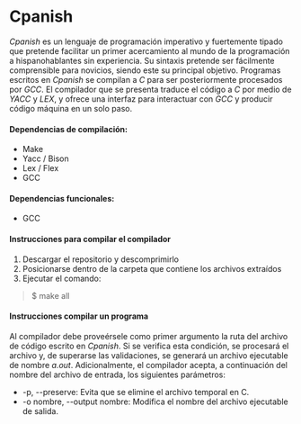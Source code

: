 # Cpanish

*Cpanish* es un lenguaje de programación imperativo y fuertemente tipado que pretende facilitar un primer acercamiento al mundo de la programación a hispanohablantes sin experiencia. 
Su sintaxis pretende ser fácilmente comprensible para novicios, siendo este su principal objetivo.
Programas escritos en *Cpanish* se compilan a *C* para ser posteriormente procesados por *GCC*.
El compilador que se presenta traduce el código a *C* por medio de *YACC* y *LEX*, y ofrece una interfaz para interactuar con *GCC* y producir código máquina en un solo paso.

#### Dependencias de compilación:
- Make
- Yacc / Bison
- Lex / Flex
- GCC

#### Dependencias funcionales:
- GCC

#### Instrucciones para compilar el compilador
1. Descargar el repositorio y descomprimirlo
2. Posicionarse dentro de la carpeta que contiene los archivos extraídos
4. Ejecutar el comando:
> $ make all

#### Instrucciones compilar un programa
Al compilador debe proveérsele como primer argumento la ruta del archivo de código escrito en *Cpanish*. Si se verifica esta condición, se procesará el archivo y, de superarse las validaciones, se generará un archivo ejecutable de nombre *a.out*. 
Adicionalmente, el compilador acepta, a continuación del nombre del archivo de entrada, los siguientes parámetros:
- -p, -\-preserve: Evita que se elimine el archivo temporal en C.
- -o nombre, -\-output nombre: Modifica el nombre del archivo ejecutable de salida.
